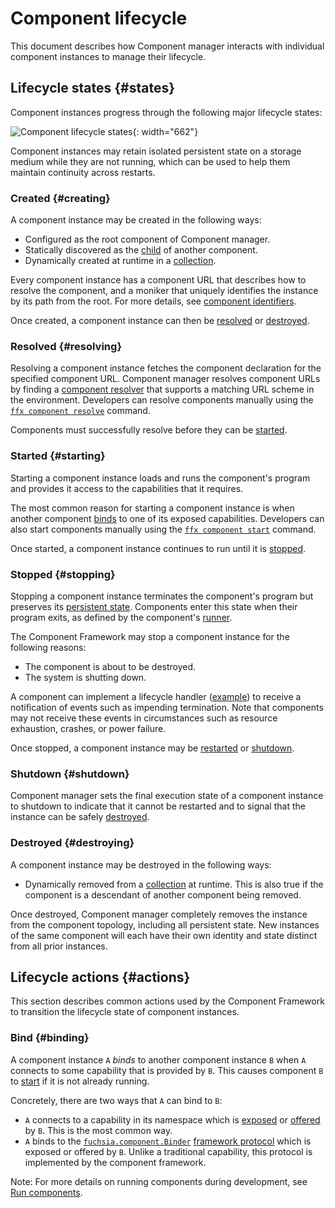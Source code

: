 # Component lifecycle

This document describes how Component manager interacts with individual component
instances to manage their lifecycle.

## Lifecycle states {#states}

Component instances progress through the following major lifecycle states:

![Component lifecycle states](images/component-lifecycle.png){: width="662"}

Component instances may retain isolated persistent state on a storage medium
while they are not running, which can be used to help them maintain continuity
across restarts.

### Created {#creating}

A component instance may be created in the following ways:

-   Configured as the root component of Component manager.
-   Statically discovered as the [child][doc-manifests-children] of another
    component.
-   Dynamically created at runtime in a [collection][doc-collections].

Every component instance has a component URL that describes how to resolve the
component, and a moniker that uniquely identifies the instance by its path from
the root. For more details, see [component identifiers][doc-identifiers].

Once created, a component instance can then be [resolved](#resolving) or
[destroyed](#destroying).

### Resolved {#resolving}

Resolving a component instance fetches the component declaration for the
specified component URL. Component manager resolves component URLs by finding a
[component resolver][doc-resolvers] that supports a matching URL scheme in the
environment. Developers can resolve components manually using the
[`ffx component resolve`][ref-ffx-resolve] command.

Components must successfully resolve before they can be [started](#starting).

### Started {#starting}

Starting a component instance loads and runs the component's program and
provides it access to the capabilities that it requires.

The most common reason for starting a component instance is when another
component [binds](#binding) to one of its exposed capabilities. Developers can
also start components manually using the [`ffx component start`][ref-ffx-start]
command.

Once started, a component instance continues to run until it is
[stopped](#stopping).

### Stopped {#stopping}

Stopping a component instance terminates the component's program but preserves
its [persistent state][doc-storage]. Components enter this state when their
program exits, as defined by the component's [runner][doc-runners].

The Component Framework may stop a component instance for the following reasons:

-   The component is about to be destroyed.
-   The system is shutting down.

A component can implement a lifecycle handler ([example][handler-example]) to
receive a notification of events such as impending termination.
Note that components may not receive these events in circumstances such as
resource exhaustion, crashes, or power failure.

Once stopped, a component instance may be [restarted](#starting) or
[shutdown](#shutdown).

### Shutdown {#shutdown}

Component manager sets the final execution state of a component instance to
shutdown to indicate that it cannot be restarted and to signal that the instance
can be safely [destroyed](#destroying).

### Destroyed {#destroying}

A component instance may be destroyed in the following ways:

-   Dynamically removed from a [collection][doc-collections] at runtime. This is
    also true if the component is a descendant of another component being removed.

Once destroyed, Component manager completely removes the instance from the
component topology, including all persistent state. New instances of the same
component will each have their own identity and state distinct from all prior
instances.

## Lifecycle actions {#actions}

This section describes common actions used by the Component Framework to
transition the lifecycle state of component instances.

### Bind {#binding}

A component instance `A` _binds_ to another component instance `B` when `A`
connects to some capability that is provided by `B`. This causes component `B`
to [start](#starting) if it is not already running.

Concretely, there are two ways that `A` can bind to `B`:

-   `A` connects to a capability in its namespace which is
    [exposed][doc-manifests-expose] or [offered][doc-manifests-offer] by `B`.
    This is the most common way.
-   `A` binds to the [`fuchsia.component.Binder`][binder.fidl]
    [framework protocol][doc-framework-protocol] which is exposed or offered
    by `B`. Unlike a traditional capability, this protocol
    is implemented by the component framework.

Note: For more details on running components during development, see
[Run components][doc-run].

[binder.fidl]: https://fuchsia.dev/reference/fidl/fuchsia.component#Binder
[doc-framework-protocol]: capabilities/protocol.md#framework
[doc-collections]: realms.md#collections
[doc-identifiers]: identifiers.md
[doc-manifests-children]: https://fuchsia.dev/reference/cml#children
[doc-manifests-expose]: https://fuchsia.dev/reference/cml#expose
[doc-manifests-offer]: https://fuchsia.dev/reference/cml#offer
[doc-manifests]: component_manifests.md
[doc-resolvers]: capabilities/resolver.md
[doc-runners]: capabilities/runner.md
[doc-storage]: capabilities/storage.md
[doc-run]: /docs/development/components/run.md
[handler-example]: /examples/components/lifecycle
[ref-ffx-resolve]: https://fuchsia.dev/reference/tools/sdk/ffx#resolve
[ref-ffx-start]: https://fuchsia.dev/reference/tools/sdk/ffx#start

